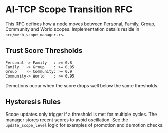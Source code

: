 # AI-TCP Scope Transition RFC

This RFC defines how a node moves between Personal, Family, Group, Community and World scopes. Implementation details reside in `src/mesh_scope_manager.rs`.

## Trust Score Thresholds

```
Personal -> Family   : >= 0.8
Family   -> Group    : >= 0.85
Group    -> Community: >= 0.9
Community-> World    : >= 0.95
```

Demotions occur when the score drops well below the same thresholds.

## Hysteresis Rules

Scope updates only trigger if a threshold is met for multiple cycles. The manager stores recent scores to avoid oscillation. See the `update_scope_level` logic for examples of promotion and demotion checks.
